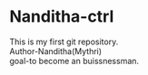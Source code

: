 # Nanditha-ctrl
This is my first git repository.
<br>
Author-Nanditha(Mythri)
<br>
goal-to become an buissnessman.
